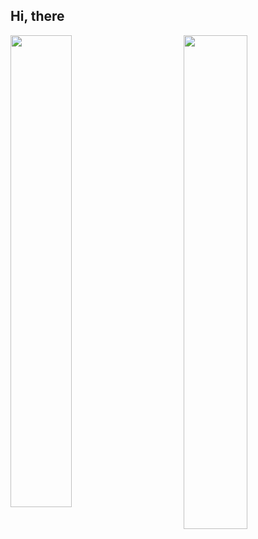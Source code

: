## Hi, there 

<img align ="left" width="44%" src="https://github-readme-stats.vercel.app/api?username=Agent-Shu&theme=prussian&border_radius=35&show_icons=true&hide=issues">
<img align ="right" width="45%" src="https://github-readme-stats.vercel.app/api/top-langs/?username=Agent-Shu&layout=compact&theme=prussian&border_radius=24">
